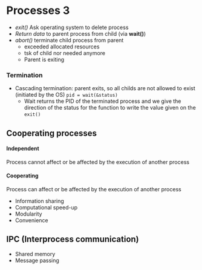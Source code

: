 # Processes 3
- *exit()* Ask operating system to delete process
- *Return data* to parent process from child (via **wait()**)
- *abort()* terminate child process from parent
	- exceeded allocated resources
	- tsk of child nor needed anymore
	- Parent is exiting
### Termination
- Cascading termination: parent exits, so all childs are not allowed to exist (initiated by the OS)
	`pid = wait(&status)`
	- Wait returns the PID of the terminated process and we give the direction of the status for the function to write the value given on the `exit()`

## Cooperating processes
#### **Independent**
Process cannot affect or be affected by the execution of another process
#### **Cooperating**
Process can affect or be affected by the execution of another process
- Information sharing
- Computational speed-up
- Modularity
- Convenience
## IPC (Interprocess communication)
- Shared memory
- Message passing
